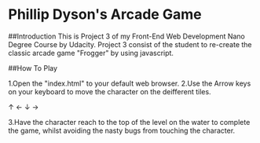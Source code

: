 # Phillip Dyson's Arcade Game

##Introduction
This is Project 3 of my Front-End Web Development Nano Degree Course by Udacity.
Project 3 consist of the student to re-create the classic arcade game "Frogger" 
by using javascript.

##How To Play

1.Open the "index.html" to your default web browser.
2.Use the Arrow keys on your keyboard to move the character on the deifferent tiles.

   ↑
←  ↓  →

3.Have the character reach to the top of the level on the water to complete the game, 
whilst avoiding the nasty bugs from touching the character.
